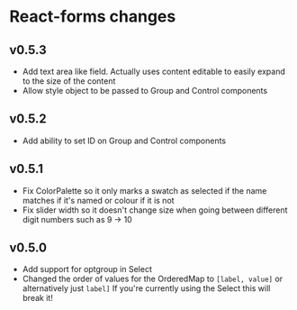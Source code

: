 # React-forms changes

## v0.5.3

- Add text area like field. Actually uses content editable to easily expand to the size of the content
- Allow style object to be passed to Group and Control components

## v0.5.2

- Add ability to set ID on Group and Control components

## v0.5.1

- Fix ColorPalette so it only marks a swatch as selected if the name matches if it's named or 
colour if it is not
- Fix slider width so it doesn't change size when going between different digit numbers such as 9 -> 10

## v0.5.0

- Add support for optgroup in Select
- Changed the order of values for the OrderedMap to `[label, value]` or alternatively just `label]`
If you're currently using the Select this will break it!
